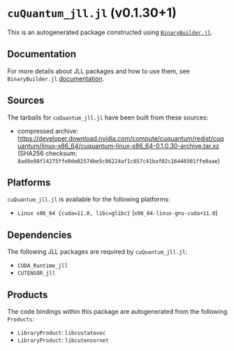 # `cuQuantum_jll.jl` (v0.1.30+1)

This is an autogenerated package constructed using [`BinaryBuilder.jl`](https://github.com/JuliaPackaging/BinaryBuilder.jl).

## Documentation

For more details about JLL packages and how to use them, see `BinaryBuilder.jl` [documentation](https://docs.binarybuilder.org/stable/jll/).

## Sources

The tarballs for `cuQuantum_jll.jl` have been built from these sources:

* compressed archive: https://developer.download.nvidia.com/compute/cuquantum/redist/cuquantum/linux-x86_64/cuquantum-linux-x86_64-0.1.0.30-archive.tar.xz (SHA256 checksum: `8ad8e98f14275ffe0de02574be5c86224af1c657c41baf02c16440301ffe0aae`)

## Platforms

`cuQuantum_jll.jl` is available for the following platforms:

* `Linux x86_64 {cuda=11.0, libc=glibc}` (`x86_64-linux-gnu-cuda+11.0`)

## Dependencies

The following JLL packages are required by `cuQuantum_jll.jl`:

* `CUDA_Runtime_jll`
* `CUTENSOR_jll`

## Products

The code bindings within this package are autogenerated from the following `Products`:

* `LibraryProduct`: `libcustatevec`
* `LibraryProduct`: `libcutensornet`
